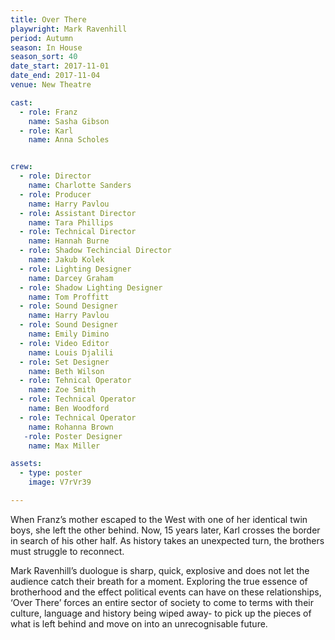 ```yaml
---
title: Over There
playwright: Mark Ravenhill
period: Autumn
season: In House
season_sort: 40
date_start: 2017-11-01
date_end: 2017-11-04
venue: New Theatre

cast:
  - role: Franz
    name: Sasha Gibson
  - role: Karl
    name: Anna Scholes


crew:
  - role: Director
    name: Charlotte Sanders
  - role: Producer
    name: Harry Pavlou
  - role: Assistant Director
    name: Tara Phillips
  - role: Technical Director
    name: Hannah Burne
  - role: Shadow Techincial Director
    name: Jakub Kolek
  - role: Lighting Designer
    name: Darcey Graham
  - role: Shadow Lighting Designer
    name: Tom Proffitt
  - role: Sound Designer
    name: Harry Pavlou
  - role: Sound Designer
    name: Emily Dimino
  - role: Video Editor
    name: Louis Djalili
  - role: Set Designer
    name: Beth Wilson
  - role: Tehnical Operator
    name: Zoe Smith
  - role: Technical Operator
    name: Ben Woodford
  - role: Technical Operator
    name: Rohanna Brown
   -role: Poster Designer
    name: Max Miller

assets:
  - type: poster
    image: V7rVr39

---
```



When Franz’s mother escaped to the West with one of her identical twin boys, she left the other behind. Now, 15 years later, Karl crosses the border in search of his other half. As history takes an unexpected turn, the brothers must struggle to reconnect.

Mark Ravenhill’s duologue is sharp, quick, explosive and does not let the audience catch their breath for a moment. Exploring the true essence of brotherhood and the effect political events can have on these relationships, ‘Over There’ forces an entire sector of society to come to terms with their culture, language and history being wiped away- to pick up the pieces of what is left behind and move on into an unrecognisable future.
